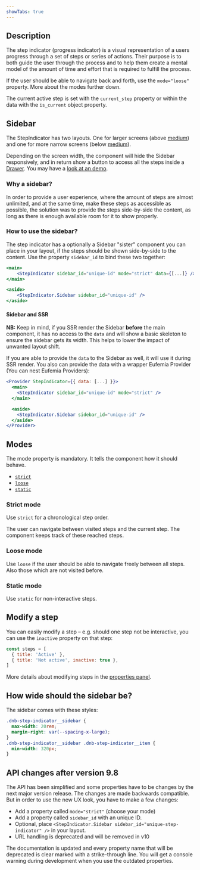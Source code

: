 ```yaml
---
showTabs: true
---
```


## Description

The step indicator (progress indicator) is a visual representation of a users progress through a set of steps or series of actions. Their purpose is to both guide the user through the process and to help them create a mental model of the amount of time and effort that is required to fulfill the process.

If the user should be able to navigate back and forth, use the `mode="loose"` property. More about the modes further down.

The current active step is set with the `current_step` property or within the data with the `is_current` object property.

## Sidebar

The StepIndicator has two layouts. One for larger screens (above [medium](/uilib/usage/layout/media-queries#media-queries-properties-table)) and one for more narrow screens (below [medium](/uilib/usage/layout/media-queries#media-queries-properties-table)).

Depending on the screen width, the component will hide the Sidebar responsively, and in return show a button to access all the steps inside a [Drawer](/uilib/components/modal#drawer-mode). You may have a [look at an demo](/uilib/components/step-indicator/#stepindicator-in-loose-mode).

### Why a sidebar?

In order to provide a user experience, where the amount of steps are almost unlimited, and at the same time, make these steps as accessible as possible, the solution was to provide the steps side-by-side the content, as long as there is enough available room for it to show properly.

### How to use the sidebar?

The step indicator has a optionally a Sidebar "sister" component you can place in your layout, if the steps should be shown side-by-side to the content. Use the property `sidebar_id` to bind these two together:

```jsx
<main>
	<StepIndicator sidebar_id="unique-id" mode="strict" data={[...]} />
</main>

<aside>
	<StepIndicator.Sidebar sidebar_id="unique-id" />
</aside>
```

#### Sidebar and SSR

**NB:** Keep in mind, if you SSR render the Sidebar **before** the main component, it has no access to the `data` and will show a basic skeleton to ensure the sidebar gets its width. This helps to lower the impact of unwanted layout shift.

If you are able to provide the `data` to the Sidebar as well, it will use it during SSR render. You also can provide the data with a wrapper Eufemia Provider (You can nest Eufemia Providers):

```jsx
<Provider StepIndicator={{ data: [...] }}>
  <main>
    <StepIndicator sidebar_id="unique-id" mode="strict" />
  </main>

  <aside>
    <StepIndicator.Sidebar sidebar_id="unique-id" />
  </aside>
</Provider>
```

## Modes

The mode property is mandatory. It tells the component how it should behave.

- [`strict`](/uilib/components/step-indicator#strict-mode)
- [`loose`](/uilib/components/step-indicator#loose-mode)
- [`static`](/uilib/components/step-indicator#static-mode)

### Strict mode

Use `strict` for a chronological step order.

The user can navigate between visited steps and the current step. The component keeps track of these reached steps.

### Loose mode

Use `loose` if the user should be able to navigate freely between all steps. Also those which are not visited before.

### Static mode

Use `static` for non-interactive steps.

## Modify a step

You can easily modify a step – e.g. should one step not be interactive, you can use the `inactive` property on that step:

```js
const steps = [
  { title: 'Active' },
  { title: 'Not active', inactive: true },
]
```

More details about modifying steps in the [properties panel](/uilib/components/step-indicator/properties#steps-parameters).

## How wide should the sidebar be?

The sidebar comes with these styles:

```css
.dnb-step-indicator__sidebar {
  max-width: 20rem;
  margin-right: var(--spacing-x-large);
}
.dnb-step-indicator__sidebar .dnb-step-indicator__item {
  min-width: 320px;
}
```

## API changes after version 9.8

The API has been simplified and some properties have to be changes by the next major version release. The changes are made backwards compatible. But in order to use the new UX look, you have to make a few changes:

- Add a property called `mode="strict"` (choose your mode)
- Add a property called `sidebar_id` with an unique ID.
- Optional, place `<StepIndicator.Sidebar sidebar_id="unique-step-indicator" />` in your layout.
- URL handling is deprecated and will be removed in v10

The documentation is updated and every property name that will be deprecated is clear marked with a strike-through line. You will get a console warning during development when you use the outdated properties.

